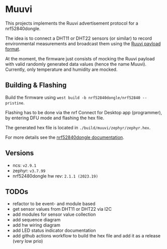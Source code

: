 # Muuvi

This projects implements the Ruuvi advertisement protocol for a nrf52840dongle.

The idea is to connect a DHT11 or DHT22 sensors (or similar) to record environmental measurements and broadcast them using the [Ruuvi payload format](https://docs.ruuvi.com/communication/bluetooth-advertisements/data-format-5-rawv2).

At the moment, the firmware just consists of mocking the Ruuvi payload with valid randomly generated data values (hence the name Muuvi).
Currently, only temperature and humidity are mocked.

## Building & Flashing

Build the firmware using `west build -b nrf52840dongle/nrf52840 --pristine`.

Flashing has to be done via the nrf Connect for Desktop app (programmer), by entering DFU mode and flashing the hex file.

The generated hex file is located in `./build/muuvi/zephyr/zephyr.hex`.

For more details see the [nrf52840dongle documentation](https://docs.nordicsemi.com/bundle/ug_nrf52840_dongle/page/UG/nrf52840_Dongle/programming.html).

## Versions

- ncs: `v2.9.1`
- zephyr: `v3.7.99`
- nrf52480dongle hw rev: `2.1.1 (2023.19)`

## TODOs

- refactor to be event- and module based
- get sensor values from DHT11 or DHT22 via I2C
- add modules for sensor value collection
- add sequence diagram
- add hw wiring diagram
- add LED status indicator documentation
- add github actions workflow to build the hex file and add it as a release (very low prio)
